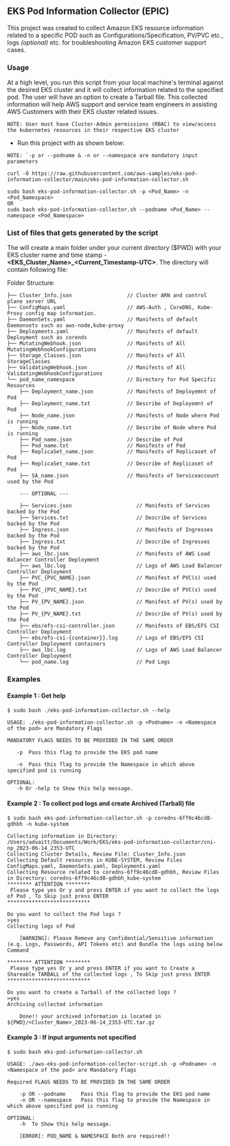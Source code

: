##  EKS Pod Information Collector (EPIC)

This project was created to collect Amazon EKS resource information related to a specific POD such as Configurations/Specification, PV/PVC etc., logs _(optional)_ etc. for troubleshooting Amazon EKS customer support cases.

### Usage

At a high level, you run this script from your local machine's terminal against the desired EKS cluster and it will collect information related to the specified pod. The user will have an option to create a Tarball file. This collected information will help AWS support and service team engineers in assisting AWS Customers with their EKS cluster related issues.

```NOTE: User must have Cluster-Admin permissions (RBAC) to view/access the kubernetes resources in their respective EKS cluster```

* Run this project with as shown below:

```NOTE: `-p or --podname & -n or --namespace are mandatory input parameters```

```
curl -O https://raw.githubusercontent.com/aws-samples/eks-pod-information-collector/main/eks-pod-information-collector.sh

sudo bash eks-pod-information-collector.sh -p <Pod_Name> -n <Pod_Namespace>
OR  
sudo bash eks-pod-information-collector.sh --podname <Pod_Name> --namespace <Pod_Namespace>
```

### List of files that gets generated by the script

The will create a main folder under your current directory ($PWD) with your EKS cluster name and time stamp - **<EKS_Cluster_Name>_<Current_Timestamp-UTC>**. The directory will contain following file:

Folder Structure:
```
├── Cluster_Info.json                  // Cluster ARN and control plane server URL
├── ConfigMaps.yaml                    // AWS-Auth , CoreDNS, Kube-Proxy config map information.
├── DaemonSets.yaml                    // Manifests of default Daemonsets such as aws-node,kube-proxy
├── Deployments.yaml                   // Manifests of default Deployment such as corends
├── MutatingWebhook.json               // Manifests of All MutatingWebhookConfigurations
├── Storage_Classes.json               // Manifests of All StorageClasses
├── ValidatingWebhook.json             // Manifests of All ValidatingWebhookConfigurations
└── pod_name_namespace                 // Directory for Pod Specific Resources
    ├── Deployment_name.json           // Manifests of Deployemnt of Pod
    ├── Deployment_name.txt            // Describe of Deployemnt of Pod
    ├── Node_name.json                 // Manifests of Node where Pod is running
    ├── Node_name.txt                  // Describe of Node where Pod is running
    ├── Pod_name.json                  // Describe of Pod
    ├── Pod_name.txt                   // Manifests of Pod
    ├── ReplicaSet_name.json           // Manifests of Replicaset of Pod
    ├── ReplicaSet_name.txt            // Describe of Replicaset of Pod
    ├── SA_name.json                   // Manifests of Serviceaccount used by the Pod

    --- OPTIONAL ---

    ├── Services.json                     // Manifests of Services backed by the Pod
    ├── Services.txt                      // Describe of Services backed by the Pod
    ├── Ingress.json                      // Manifests of Ingresses backed by the Pod
    ├── Ingress.txt                       // Describe of Ingresses backed by the Pod
    ├── aws_lbc.json                      // Manifests of AWS Load Balancer Controller Deployment
    ├── aws_lbc.log                       // Logs of AWS Load Balancer Controller Deployment
    ├── PVC_{PVC_NAME}.json               // Manifest of PVC(s) used by the Pod
    ├── PVC_{PVC_NAME}.txt                // Describe of PVC(s) used by the Pod
    ├── PV_{PV_NAME}.json                 // Manifest of PV(s) used by the Pod
    ├── PV_{PV_NAME}.txt                  // Describe of PV(s) used by the Pod
    ├── ebs/efs-csi-controller.json       // Manifests of EBS/EFS CSI Controller Deployment
    ├── ebs/efs-csi-{container}}.log      // Logs of EBS/EFS CSI Controller Deployment containers
    ├── aws_lbc.log                       // Logs of AWS Load Balancer Controller Deployment
    └── pod_name.log                      // Pod Logs
```


### Examples

#### Example 1 : Get help
```
$ sudo bash ./eks-pod-information-collector.sh --help

USAGE: ./eks-pod-information-collector.sh -p <Podname> -n <Namespace of the pod> are Mandatory Flags

MANDATORY FLAGS NEEDS TO BE PROVIDED IN THE SAME ORDER

   -p  Pass this flag to provide the EKS pod name

   -n  Pass this flag to provide the Namespace in which above specified pod is running

OPTIONAL:
   -h Or -help to Show this help message.
```

#### Example 2 : To collect pod logs and create Archived (Tarball) file
```
$ sudo bash eks-pod-information-collector.sh -p coredns-6ff9c46cd8-gdhbh -n kube-system

Collecting information in Directory: /Users/advaitt/Documents/Work/EKS/eks-pod-information-collector/cni-np_2023-06-14_2353-UTC
Collecting Cluster Details, Review File: Cluster_Info.json
Collecting Default resources in KUBE-SYSTEM, Review Files ConfigMaps.yaml, DaemonSets.yaml, Deployments.yaml
Collecting Resource related to coredns-6ff9c46cd8-gdhbh, Review Files in Directory: coredns-6ff9c46cd8-gdhbh_kube-system
******** ATTENTION ********
 Please type yes Or y and press ENTER if you want to collect the logs of Pod , To Skip just press ENTER
***************************

Do you want to collect the Pod logs ?
>yes
Collecting logs of Pod

	[WARNING]: Please Remove any Confidential/Sensitive information (e.g. Logs, Passwords, API Tokens etc) and Bundle the logs using below Command

******** ATTENTION ********
 Please type yes Or y and press ENTER if you want to Create a Shareable TARBALL of the collected logs , To Skip just press ENTER
***************************

Do you want to create a Tarball of the collected logs ?
>yes
Archiving collected information

	Done!! your archived information is located in ${PWD}/<Cluster_Name>_2023-06-14_2353-UTC.tar.gz
```

#### Example 3 : If input arguments not specified
```
$ sudo bash eks-pod-information-collector.sh

USAGE: ./aws-eks-pod-information-collector-script.sh -p <Podname> -n <Namespace of the pod> are Mandatory Flags

Required FLAGS NEEDS TO BE PROVIDED IN THE SAME ORDER

	-p OR --podname 	Pass this flag to provide the EKS pod name
	-n OR --namespace	Pass this flag to provide the Namespace in which above specified pod is running

OPTIONAL:
	-h  To Show this help message.

	[ERROR]: POD_NAME & NAMESPACE Both are required!!

```